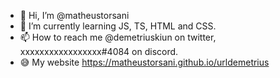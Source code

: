 - 👋 Hi, I’m @matheustorsani
- 🌱 I’m currently learning JS, TS, HTML and CSS.
- 📫 How to reach me @demetriuskiun on twitter, xxxxxxxxxxxxxxxxx#4084 on discord.
- 😅 My website https://matheustorsani.github.io/urldemetrius
